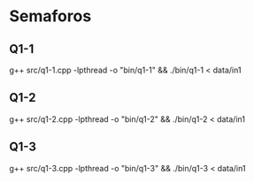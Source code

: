 # Semaforos

## Q1-1
g++ src/q1-1.cpp -lpthread -o "bin/q1-1" && ./bin/q1-1 < data/in1

## Q1-2
g++ src/q1-2.cpp -lpthread -o "bin/q1-2" && ./bin/q1-2 < data/in1

## Q1-3
g++ src/q1-3.cpp -lpthread -o "bin/q1-3" && ./bin/q1-3 < data/in1